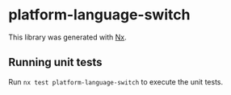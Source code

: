 # platform-language-switch

This library was generated with [Nx](https://nx.dev).

## Running unit tests

Run `nx test platform-language-switch` to execute the unit tests.
